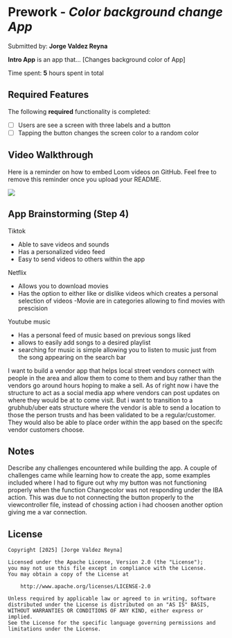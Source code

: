 # Prework - *Color background change App*

Submitted by: **Jorge Valdez Reyna**

**Intro App** is an app that... [Changes background color of App] 

Time spent: **5** hours spent in total

## Required Features

The following **required** functionality is completed:

- [ ] Users are see a screen with three labels and a button
- [ ] Tapping the button changes the screen color to a random color
 
## Video Walkthrough

Here is a reminder on how to embed Loom videos on GitHub. Feel free to remove this reminder once you upload your README. 

<a href="https://www.loom.com/share/f69c71c7339248d18a9bfb9f8768260b">
      <img style="max-width:300px;" src="https://cdn.loom.com/sessions/thumbnails/f69c71c7339248d18a9bfb9f8768260b-b88114fcfdf3f2b4-full-play.gif">
</a>

## App Brainstorming (Step 4)

Tiktok
- Able to save videos and sounds
- Has a personalized video feed
- Easy to send videos to others within the app

Netflix
- Allows you to download movies
- Has the option to either like or dislike videos which creates a personal selection of videos
-Movie are in categories allowing to find movies with prescision

Youtube music
- Has a personal feed of music based on previous songs liked
- allows to easily add songs to a desired playlist
- searching for music is simple allowing you to listen to music just from the song appearing on the search bar

I want to build a vendor app that helps local street vendors connect with people in the area and allow them to come to them and buy rather than the vendors go around hours hoping to make a sell. As of right now i have the structure to act as a social media app where vendors can post updates on where they would be at to come visit. But i want to transition to a grubhub/uber eats structure where the vendor is able to send a location to those the person trusts and has been validated to be a regular/customer. They would also be able to place order within the app based on the specifc vendor customers choose. 


## Notes

Describe any challenges encountered while building the app.
A couple of challenges came while learning how to create the app, some examples included where I had to figure out why my button was not functioning properly when the function Changecolor was not responding under the IBA action. This was due to not connecting the button properly to the viewcontroller file, instead of chossing action i had choosen another option giving me a var connection.

## License

    Copyright [2025] [Jorge Valdez Reyna]

    Licensed under the Apache License, Version 2.0 (the "License");
    you may not use this file except in compliance with the License.
    You may obtain a copy of the License at

        http://www.apache.org/licenses/LICENSE-2.0

    Unless required by applicable law or agreed to in writing, software
    distributed under the License is distributed on an "AS IS" BASIS,
    WITHOUT WARRANTIES OR CONDITIONS OF ANY KIND, either express or implied.
    See the License for the specific language governing permissions and
    limitations under the License.
